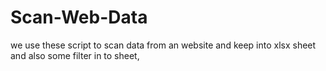 # Scan-Web-Data
we use these script to scan data from an website and keep into xlsx sheet and also some filter in to sheet,
